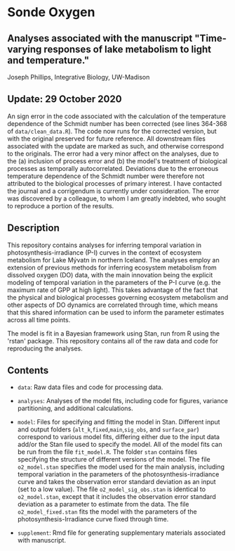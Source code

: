 Sonde Oxygen
========

Analyses associated with the manuscript "Time-varying responses of lake metabolism to light and temperature."
-------

Joseph Phillips, Integrative Biology, UW-Madison

## Update: 29 October 2020

An sign error in the code associated with the calculation of the temperature dependence 
of the Schmidt number has been corrected (see lines 364-368 of `data/clean_data.R`). 
The code now runs for the corrected version, 
but with the original preserved for future reference.
All downstream files associated with the update are marked as such,
and otherwise correspond to the originals.
The error had a very minor affect on the analyses,
due to the (a) inclusion of process error and (b) the model's treatment
of biological processes as temporally autocorrelated. 
Deviations due to the erroneous temperature dependence of the Schmidt number were 
therefore not attributed to the biological processes of primary interest.
I have contacted the journal and a corrigendum is currently under consideration.
The error was discovered by a colleague, to whom I am greatly indebted,
who sought to reproduce a portion of the results.

## Description

This repository contains analyses for inferring temporal variation in photosynthesis-irradiance (P-I) curves in the context of ecosystem metabolism for Lake Mývatn in northern Iceland. The analyses employ an extension of previous methods for inferring ecosystem metabolism from dissolved oxygen (DO) data, with the main innovation being the explicit modeling of temporal variation in the parameters of the P-I curve (e.g. the maximum rate of GPP at high light). This takes advantage of the fact that the physical and biological processes governing ecosystem metabolism and other aspects of DO dynamics are correlated through time, which means that this shared information can be used to inform the parameter estimates across all time points. 

The model is fit in a Bayesian framework using Stan, run from R using the 'rstan' package. This repository contains all of the raw data and code for reproducing the analyses. 

## Contents

* `data`: Raw data files and code for processing data.

* `analyses`: Analyses of the model fits, including code for figures, variance partitioning, and additional calculations.

* `model`: Files for specifying and fitting the model in Stan. Different input and output folders (`alt_k`,`fixed`,`main`,`sig_obs`, and `surface_par`) correspond to various model fits, differing either due to the input data add/or the Stan file used to specify the model.  All of the model fits can be run from the file `fit_model.R`. The folder `stan` contains files specifying the structure of different versions of the model.  The file `o2_model.stan` specifies the model used for the main analysis, including temporal variation in the parameters of the photosynthesis-irradiance curve and takes the observation error standard deviation as an input (set to a low value). The file  `o2_model_sig_obs.stan` is identical to `o2_model.stan`, except that it includes the observation error standard deviation as a parameter to estimate from the data. The file  `o2_model_fixed.stan` fits the model with the parameters of the photosynthesis-Irradiance curve fixed through time.

* `supplement`: Rmd file for generating supplementary materials associated with manuscript.   
